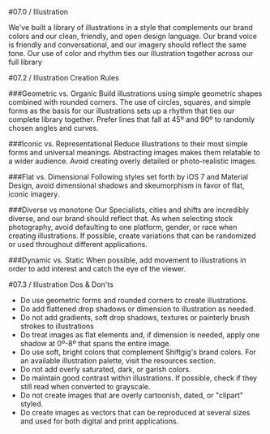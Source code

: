 #07.0 / Illustration

We've built a library of illustrations in a style that complements our brand colors and our clean, friendly, and open design language. Our brand voice is friendly and conversational, and our imagery should reflect the same tone. Our use of color and rhythm ties our illustration together across our full library

#07.2 / Illustration Creation Rules

###Geometric vs. Organic
Build illustrations using simple geometric shapes combined with rounded corners. The use of circles, squares, and simple forms as the basis for our illustrations sets up a rhythm that ties our complete library together. Prefer lines that fall at 45º and 90º to randomly chosen angles and curves.

###Iconic vs. Representational
Reduce illustrations to their most simple forms and universal meanings. Abstracting images makes them relatable to a wider audience. Avoid creating overly detailed or photo-realistic images.

###Flat vs. Dimensional
Following styles set forth by iOS 7 and Material Design, avoid dimensional shadows and skeumorphism in favor of flat, iconic imagery. 

###Diverse vs monotone
Our Specialists, cities and shifts are incredibly diverse, and our brand should reflect that. As when selecting stock photography, avoid defaulting to one platform, gender, or race when creating illustrations. If possible, create variations that can be randomized or used throughout different applications.

###Dynamic vs. Static
When possible, add movement to illustrations in order to add interest and catch the eye of the viewer.

#07.3 / Illustration Dos & Don'ts

* Do use geometric forms and rounded corners to create illustrations.
* Do add flattened drop shadows or dimension to illustration as needed.
* Do not add gradients, soft drop shadows, textures or painterly brush strokes to illustrations
* Do treat images as flat elements and, if dimension is needed, apply one shadow at 0º-8º that spans the entire image.
* Do use soft, bright colors that complement Shiftgig's brand colors. For an available illustration palette, visit the resources section.
* Do not add overly saturated, dark, or garish colors.
* Do maintain good contrast within illustrations. If possible, check if they still read when converted to grayscale.
* Do not create images that are overly cartoonish, dated, or "clipart" styled.
* Do create images as vectors that can be reproduced at several sizes and used for both digital and print applications. 